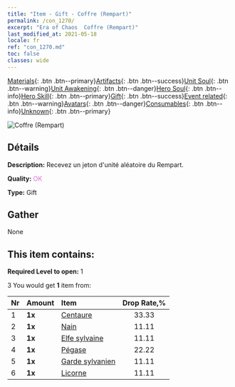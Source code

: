 ```yaml
---
title: "Item - Gift - Coffre (Rempart)"
permalink: /con_1270/
excerpt: "Era of Chaos  Coffre (Rempart)"
last_modified_at: 2021-05-18
locale: fr
ref: "con_1270.md"
toc: false
classes: wide
---
```

 [Materials](/ItemsFR/){: .btn .btn--primary}[Artifacts](/ItemsFR/Artifacts/){: .btn .btn--success}[Unit Soul](/ItemsFR/UnitSoul/){: .btn .btn--warning}[Unit Awakening](/ItemsFR/UnitAwakening/){: .btn .btn--danger}[Hero Soul](/ItemsFR/HeroSoul/){: .btn .btn--info}[Hero Skill](/ItemsFR/HeroSkill/){: .btn .btn--primary}[Gift](/ItemsFR/Gift/){: .btn .btn--success}[Event related](/ItemsFR/Events/){: .btn .btn--warning}[Avatars](/ItemsFR/Avatars/){: .btn .btn--danger}[Consumables](/ItemsFR/Consumables/){: .btn .btn--info}[Unknown](/ItemsFR/Unknown/){: .btn .btn--primary}

 ![Coffre (Rempart)](/images/t/i_904002.png)

## Détails
 **Description:** Recevez un jeton d'unité aléatoire du Rempart.

 **Quality:** <span style="color: #DA70D6">OK</span>

 **Type:** Gift

## Gather

  None

## This item contains:

 **Required Level to open:** 1

 3 You would get **1** item  from:

  | Nr | Amount |     Item    | Drop Rate,% |
  |:---|:-------|:------------|:---------:|
  | 1 |  **1x** | [Centaure](/ItemsFR/unt_199/) | 33.33 | 
  | 2 |  **1x** | [Nain](/ItemsFR/unt_200/) | 11.11 | 
  | 3 |  **1x** | [Elfe sylvaine](/ItemsFR/unt_201/) | 11.11 | 
  | 4 |  **1x** | [Pégase](/ItemsFR/unt_202/) | 22.22 | 
  | 5 |  **1x** | [Garde sylvanien](/ItemsFR/unt_203/) | 11.11 | 
  | 6 |  **1x** | [Licorne](/ItemsFR/unt_204/) | 11.11 | 
